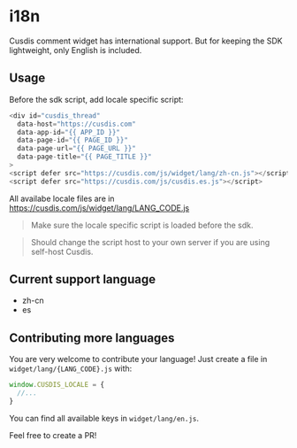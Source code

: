 # i18n

Cusdis comment widget has international support. But for keeping the SDK lightweight, only English is included.

## Usage

Before the sdk script, add locale specific script:

```js
<div id="cusdis_thread"
  data-host="https://cusdis.com"
  data-app-id="{{ APP_ID }}"
  data-page-id="{{ PAGE_ID }}"
  data-page-url="{{ PAGE_URL }}"
  data-page-title="{{ PAGE_TITLE }}"
>
<script defer src="https://cusdis.com/js/widget/lang/zh-cn.js"></script>
<script defer src="https://cusdis.com/js/cusdis.es.js"></script>
```

All availabe locale files are in https://cusdis.com/js/widget/lang/LANG_CODE.js

> Make sure the locale specific script is loaded before the sdk.

> Should change the script host to your own server if you are using self-host Cusdis.

## Current support language

- zh-cn
- es

## Contributing more languages

You are very welcome to contribute your language! Just create a file in `widget/lang/{LANG_CODE}.js` with:

```js
window.CUSDIS_LOCALE = {
  //...
}
```

You can find all available keys in `widget/lang/en.js`.

Feel free to create a PR!